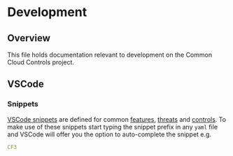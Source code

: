 # Development

## Overview

This file holds documentation relevant to development on the Common Cloud Controls project.

## VSCode

### Snippets

[VSCode snippets](https://code.visualstudio.com/docs/editor/userdefinedsnippets) are defined for common [features](../.vscode/shared-capabilities.code-snippets), [threats](../.vscode/common-threats.code-snippets) and [controls](../.vscode/common-controls.code-snippets).
To make use of these snippets start typing the snippet prefix in any `yaml` file and VSCode will offer you the option to auto-complete the snippet e.g.

```yaml
CF3
```
